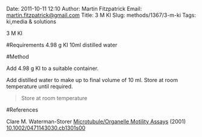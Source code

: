 Date: 2011-10-11 12:10
Author: Martin Fitzpatrick
Email: martin.fitzpatrick@gmail.com
Title: 3 M KI
Slug: methods/1367/3-m-ki
Tags: ki,media &amp; solutions

3 M KI





#Requirements
4.98 g KI
10ml distilled water

#Method

Add  4.98 g KI to a suitable container.



Add distilled water to make up to final volume of 10 ml. Store at room temperature until required.


>Store at room temperature




#References


Clare M. Waterman-Storer [Microtubule/Organelle Motility Assays](http://dx.doi.org/10.1002/0471143030.cb1301s00)  (2001)
[10.1002/0471143030.cb1301s00](http://dx.doi.org/10.1002/0471143030.cb1301s00)



